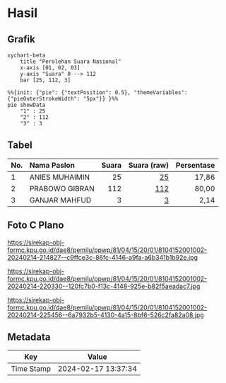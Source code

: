 # Hasil

## Grafik

```mermaid
xychart-beta
    title "Perolehan Suara Nasional"
    x-axis [01, 02, 03]
    y-axis "Suara" 0 --> 112
    bar [25, 112, 3]
```

```mermaid
%%{init: {"pie": {"textPosition": 0.5}, "themeVariables": {"pieOuterStrokeWidth": "5px"}} }%%
pie showData
    "1" : 25
    "2" : 112
    "3" : 3
```

## Tabel

| No. | Nama Paslon    | Suara | Suara (raw) | Persentase |
|:--- |:-------------- | -----:| -----------:| ----------:|
| 1   | ANIES MUHAIMIN | 25    | [25][p-1]   | 17,86      |
| 2   | PRABOWO GIBRAN | 112   | [112][p-2]  | 80,00      |
| 3   | GANJAR MAHFUD  | 3     | [3][p-3]    | 2,14       |


[p-1]: https://github.com/gigit-pemilu/pemilu-2024/blob/main/pilpres/hitung-suara/sub/81-maluku/sub/04-buru/sub/15-lilialy/sub/2001-ubung/sub/002-tps/sub/paslon-1.txt
[p-2]: https://github.com/gigit-pemilu/pemilu-2024/blob/main/pilpres/hitung-suara/sub/81-maluku/sub/04-buru/sub/15-lilialy/sub/2001-ubung/sub/002-tps/sub/paslon-2.txt
[p-3]: https://github.com/gigit-pemilu/pemilu-2024/blob/main/pilpres/hitung-suara/sub/81-maluku/sub/04-buru/sub/15-lilialy/sub/2001-ubung/sub/002-tps/sub/paslon-3.txt

## Foto C Plano

https://sirekap-obj-formc.kpu.go.id/dae8/pemilu/ppwp/81/04/15/20/01/8104152001002-20240214-214827--c9ffce3c-86fc-4146-a9fa-a6b341b1b92e.jpg

https://sirekap-obj-formc.kpu.go.id/dae8/pemilu/ppwp/81/04/15/20/01/8104152001002-20240214-220330--120fc7b0-f13c-4148-925e-b82f5aeadac7.jpg

https://sirekap-obj-formc.kpu.go.id/dae8/pemilu/ppwp/81/04/15/20/01/8104152001002-20240214-225456--6a7932b5-4130-4a15-8bf6-526c2fa82a08.jpg


## Metadata

| Key        | Value               |
| ---------- | ------------------- |
| Time Stamp | 2024-02-17 13:37:34 |



